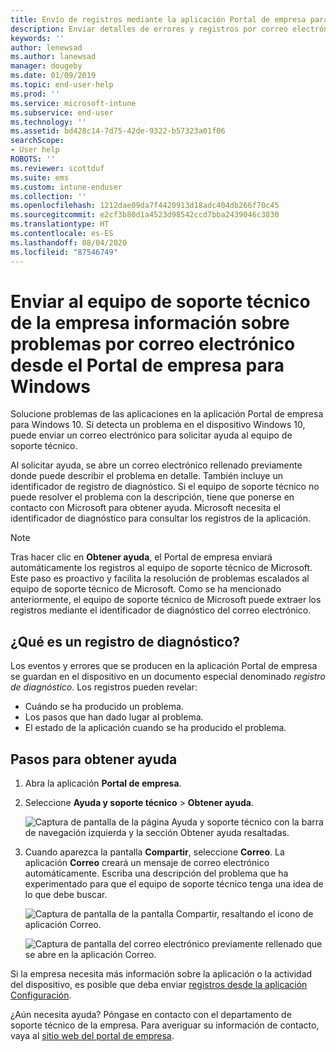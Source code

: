 ```yaml
---
title: Envío de registros mediante la aplicación Portal de empresa para Windows
description: Enviar detalles de errores y registros por correo electrónico para ayudar al equipo de soporte técnico de la empresa a solucionar problemas de las aplicaciones
keywords: ''
author: lenewsad
ms.author: lanewsad
manager: dougeby
ms.date: 01/09/2019
ms.topic: end-user-help
ms.prod: ''
ms.service: microsoft-intune
ms.subservice: end-user
ms.technology: ''
ms.assetid: bd428c14-7d75-42de-9322-b57323a01f06
searchScope:
- User help
ROBOTS: ''
ms.reviewer: scottduf
ms.suite: ems
ms.custom: intune-enduser
ms.collection: ''
ms.openlocfilehash: 1212dae09da7f4420913d18adc404db266f70c45
ms.sourcegitcommit: e2cf3b80d1a4523d98542ccd7bba2439046c3830
ms.translationtype: HT
ms.contentlocale: es-ES
ms.lasthandoff: 08/04/2020
ms.locfileid: "87546749"
---
```

# <a name="email-your-company-support-about-problem-from-company-portal-for-windows"></a>Enviar al equipo de soporte técnico de la empresa información sobre problemas por correo electrónico desde el Portal de empresa para Windows

Solucione problemas de las aplicaciones en la aplicación Portal de empresa para Windows 10. Si detecta un problema en el dispositivo Windows 10, puede enviar un correo electrónico para solicitar ayuda al equipo de soporte técnico. 

Al solicitar ayuda, se abre un correo electrónico rellenado previamente donde puede describir el problema en detalle. También incluye un identificador de registro de diagnóstico. Si el equipo de soporte técnico no puede resolver el problema con la descripción, tiene que ponerse en contacto con Microsoft para obtener ayuda. Microsoft necesita el identificador de diagnóstico para consultar los registros de la aplicación.   


> [!Note]
> Tras hacer clic en **Obtener ayuda**, el Portal de empresa enviará automáticamente los registros al equipo de soporte técnico de Microsoft. Este paso es proactivo y facilita la resolución de problemas escalados al equipo de soporte técnico de Microsoft. Como se ha mencionado anteriormente, el equipo de soporte técnico de Microsoft puede extraer los registros mediante el identificador de diagnóstico del correo electrónico.  

## <a name="what-is-a-diagnostic-log"></a>¿Qué es un registro de diagnóstico?

Los eventos y errores que se producen en la aplicación Portal de empresa se guardan en el dispositivo en un documento especial denominado _registro de diagnóstico_. Los registros pueden revelar:  
* Cuándo se ha producido un problema.  
* Los pasos que han dado lugar al problema.  
* El estado de la aplicación cuando se ha producido el problema.   

## <a name="steps-to-get-help"></a>Pasos para obtener ayuda  

1. Abra la aplicación **Portal de empresa**.
2. Seleccione **Ayuda y soporte técnico** > **Obtener ayuda**.  

   ![Captura de pantalla de la página Ayuda y soporte técnico con la barra de navegación izquierda y la sección Obtener ayuda resaltadas.](./media/1812_UCP_Help_Support_Get_Help_Logs.png)    

3. Cuando aparezca la pantalla **Compartir**, seleccione **Correo**. La aplicación **Correo** creará un mensaje de correo electrónico automáticamente. Escriba una descripción del problema que ha experimentado para que el equipo de soporte técnico tenga una idea de lo que debe buscar.  

   ![Captura de pantalla de la pantalla Compartir, resaltando el icono de aplicación Correo.](./media/1811_Mail_Logs_Windows_CPapp.png)  


   ![Captura de pantalla del correo electrónico previamente rellenado que se abre en la aplicación Correo.](./media/1811_Get_Help_Email_Windows_CPapp.png)  

Si la empresa necesita más información sobre la aplicación o la actividad del dispositivo, es posible que deba enviar [registros desde la aplicación Configuración](send-logs-to-your-it-admin-settings-windows.md).  

¿Aún necesita ayuda? Póngase en contacto con el departamento de soporte técnico de la empresa. Para averiguar su información de contacto, vaya al [sitio web del portal de empresa](https://go.microsoft.com/fwlink/?linkid=2010980).  
